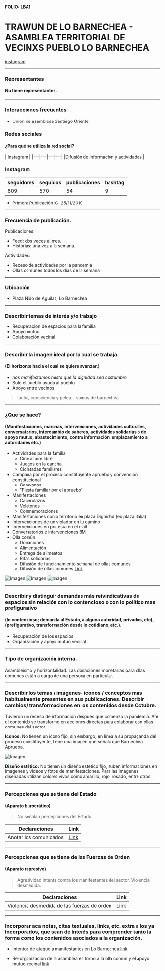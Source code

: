 #### FOLIO: LBA1
# TRAWUN DE LO BARNECHEA - ASAMBLEA TERRITORIAL DE VECINXS PUEBLO LO BARNECHEA

[instagram](https://www.instagram.com/trawun.lobarnechea/)

---

### Representantes
#### No tiene representantes.

---
### Interacciones frecuentes
#### 
* Unión de asambleas Santiago Oriente

### Redes sociales
#### ¿Para qué se utiliza la red social?
| Instagram | 
|---|---|---|---|
|Difusión de información y actividades |

### **Instagram**
| seguidores | seguidos | publicaciones | hashtag 
|---|---|---|---|
|609|570|54| 9

* Primera Publicación IG: 25/11/2019

---
### Frecuencia de publicación.

Publicaciones: 
* Feed: dos veces al mes. 
* Historias: una vez a la semana.

Actividades:
* Receso de actividades por la pandemia
* Ollas comunes todos los dias de la semana

---
### Ubicación
* Plaza Nido de Aguilas, Lo Barnechea

---
### Describir temas de interés y/o trabajo
* Recuperacion de espacios para la familia
* Apoyo mutuo 
* Colaboración vecinal

---
### Describir la imagen ideal por la cual se trabaja.
#### (El horizonte hacia el cual se quiere avanzar.)
* *nos manifestamos hasta que la dignidad sea costumbre*
* Solo el pueblo ayuda al pueblo
* Apoyo entre vecinos

> lucha, consciencia y pelea... somos de barnechea

---
### ¿Que se hace?
#### (Manifestaciones, marchas, intervenciones, actividades culturales, conversatorios, intercambio de saberes, actividades solidarias o de apoyo mutuo, abastecimiento, contra información, emplazamiento a autoridades etc.)
* Actividades para la familia
    * Cine al aire libre
    * Juegos en la cancha
    * Cicletadas familiares
* Campaña por el proceso constituyente apruebo y convención constitucional
    * Caravanas
    * "Fiesta familiar por el apruebo"
* Manifestaciones
    * Cacerolazos
    * Velatones
    * Conmemoraciones
* Manifestaciones como territorio en plaza Dignidad (ex plaza italia)
* Intervenciones de un violador en tu camino
* Intervenciones en protesta en el mall
* Conversatorios e intervenciones 8M
* Olla común
    * Donaciones
    * Alimentación
    * Entrega de alimentos
    * Rifas solidarias
    * Difusión de funcionamiento semanal de ollas comunes
    * Difusión de ollas comunes [Link](https://www.instagram.com/p/CBLeeO_leY9/)

![Imagen](Imagen2LBA1.png)
![Imagen](Imagen3LBA1.png)
![Imagen](Imagen4LBA1.png)

---
### Describir y distinguir demandas más reivindicativas de espacios sin relación con lo contencioso o con lo político mas prefigurativo
#### (lo contencioso; demanda al Estado, a alguna autoridad, privados, etc), (prefigurativo, transformación desde lo cotidiano, etc.).
* Recuperación de los espacios
* Organización y apoyo mutuo vecinal

---
### Tipo de organización interna.
#### 
Asambleismo y horizontalidad. Las donaciones monetarias para ollas comunes están a cargo de una persona en particular.

---
### Describir los temas / imágenes- iconos / conceptos mas habitualmente presentes en sus publicaciones. Describir cambios/ transformaciones en los contenidos desde Octubre.
Tuvieron un receso de información después que comenzó la pandemia. Ahí el contenido se transformo en acciones directas para colaborar con ollas comunes del sector.

**Iconos:**
No tienen un icono fijo, sin embargo, en linea a su propaganda del proceso constituyente, tiene una imagen que señala que Barnechea Aprueba.

![Imagen](Imagen1LBA1.png)

**Diseño estético:**
No tienen un diseño estetico fijo, suben informaciones en imagenes y videos y fotos de manifestaciones. Para las imagenes diseñadas utilizan colores vivos como amarillo, rojo, rosado, entre otros.

---
### Percepciones que se tiene del Estado
#### (Aparato burocrático)
> No señalan percepciones del Estado.

| Declaraciones | Link | 
|---|---|
|Anotar los comunicados | [Link]() |

---
### Percepciones que se tiene de las Fuerzas de Orden
#### (Aparato represivo)
> Agresividad intenta contra los manifestantes del sector. Violencia desmedida. 

| Declaraciones | Link | 
|---|---|
|Violencia desmedida de las fuerzas de orden | [Link](https://www.instagram.com/p/B5Xyl-DnBeC/) |


---
### Incorporar aca notas, citas textuales, links, etc. extra a los ya incorporados, que sean de interés para comprender tanto la forma como los contenidos asociados a la organización.

* Intentos de ataque a manifestantes en Lo Barnechea [link](https://www.instagram.com/p/B5WgVujHVLn/)

* Re-organización de la asamblea en torno a la olla común y el apoyo mutuo vecinal [link](https://www.instagram.com/p/CGDEWY8F0aL/)
